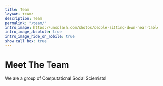 ```yaml
---
title: Team
layout: teams
description: Team
permalink: "/team/"
intro_image: https://unsplash.com/photos/people-sitting-down-near-table-with-assorted-laptop-computers-SYTO3xs06fU
intro_image_absolute: true
intro_image_hide_on_mobile: true
show_call_box: true
---
```


# Meet The Team

We are a group of Computational Social Scientists!